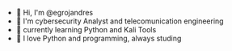 - 👋 Hi, I'm @egrojandres
- 👀 I'm cybersecurity Analyst and telecomunication engineering
- 🌱 currently learning Python and Kali Tools
- 💞️ I love Python and programming, always studing
<!---
egrojandres/egrojandres is a ✨ special ✨ repository because its `README.md` (this file) appears on your GitHub profile.
You can click the Preview link to take a look at your changes.
--->
